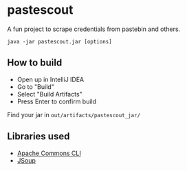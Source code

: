 # pastescout
A fun project to scrape credentials from pastebin and others.
```
java -jar pastescout.jar [options]
```
## How to build
 - Open up in IntelliJ IDEA
 - Go to "Build"
 - Select "Build Artifacts"
 - Press Enter to confirm build
 
Find your jar in ```out/artifacts/pastescout_jar/```

## Libraries used
 - [Apache Commons CLI](https://commons.apache.org/proper/commons-cli/index.html)
 - [JSoup](https://jsoup.org/)

